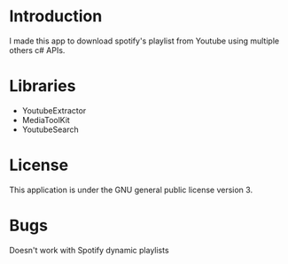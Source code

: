 <h1>Introduction</h1>
<p>I made this app to download spotify's playlist from Youtube using multiple others c# APIs.</p>
<h1>Libraries</h1>
<ul>
<li>YoutubeExtractor</li>
<li>MediaToolKit</li>
<li>YoutubeSearch</li>
</ul>
<h1>License</h1>
<p>This application is under the GNU general public license version 3.</p>
<h1>Bugs</h1>
<p>Doesn't work with Spotify dynamic playlists</p>
